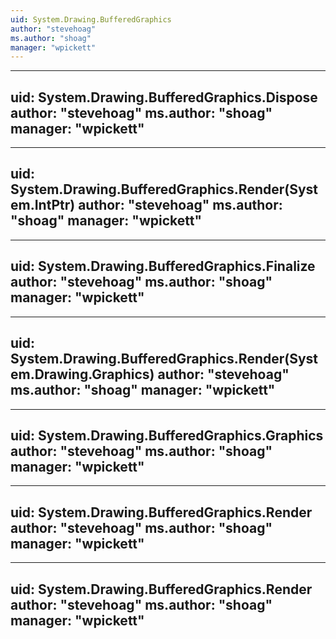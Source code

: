```yaml
---
uid: System.Drawing.BufferedGraphics
author: "stevehoag"
ms.author: "shoag"
manager: "wpickett"
---
```


---
uid: System.Drawing.BufferedGraphics.Dispose
author: "stevehoag"
ms.author: "shoag"
manager: "wpickett"
---

---
uid: System.Drawing.BufferedGraphics.Render(System.IntPtr)
author: "stevehoag"
ms.author: "shoag"
manager: "wpickett"
---

---
uid: System.Drawing.BufferedGraphics.Finalize
author: "stevehoag"
ms.author: "shoag"
manager: "wpickett"
---

---
uid: System.Drawing.BufferedGraphics.Render(System.Drawing.Graphics)
author: "stevehoag"
ms.author: "shoag"
manager: "wpickett"
---

---
uid: System.Drawing.BufferedGraphics.Graphics
author: "stevehoag"
ms.author: "shoag"
manager: "wpickett"
---

---
uid: System.Drawing.BufferedGraphics.Render
author: "stevehoag"
ms.author: "shoag"
manager: "wpickett"
---

---
uid: System.Drawing.BufferedGraphics.Render
author: "stevehoag"
ms.author: "shoag"
manager: "wpickett"
---
